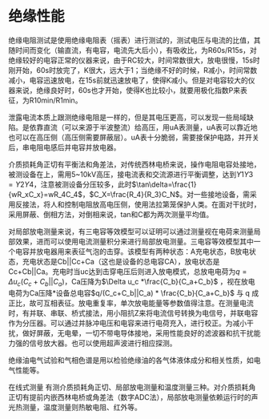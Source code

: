 # 绝缘性能

绝缘电阻测试是使用绝缘电阻表（摇表）进行测试的，测试电压与电流的比值，其随时间而变化（输直流，有电容，电流先大后小），有吸收比，为R60s/R15s，对绝缘较好的电容正常的仪器来说，由于RC较大，时间常数很大，放电很慢，15s时刚开始，60s时放完了，K很大，远大于1；当绝缘不好的时候，R减小，时间常数减小，电容迅速放电，在15s前就迅速放电了，使得K减小。但是对电容较大的仪器来说，绝缘良好时，60s也才开始，使得K也比较小，就要用极化指数P来表征，为R10min/R1min。

泄露电流本质上跟测绝缘电阻是一样的，但是其电压更高，可以发现一些局域缺陷。是依靠直流（可以来源于半波整流）给高压，用uA表测量，uA表可以靠近地也可以在高压侧（高压侧需要屏蔽层）。uA表十分脆弱，需要接保护电路，并开关后，串电阻电感后并电容并放电器。

介质损耗角正切有平衡法和角差法，对传统西林电桥来说，操作电阻电容处接地，被测设备在上，需用5~10kV高压，接电流表和交流源进行平衡调整，达到$Y1Y3=Y2Y4$，注意被测设备分压较多，此时$\tan\delta=\frac{1}{wR_xC_x}=wR_4C_4$，$C_X=\frac{R_4}{R_3}C_N$。对一些接地设备，需采用反接法，将人和控制电阻放高电压侧，使用法拉第笼保护人类。在面对干扰时，采用屏蔽、倒相方法，对倒相来说，tan和C都为两次测量平均值。

对局部放电测量来说，有三电容等效模型可以证明可以通过测量视在电荷来测量局部效果，进而可以使用电流测量积分来进行局部放电测量。三电容等效模型其中一个电容并放电器用来表征气泡的击穿。该模型有两种状态：A充电状态，B放电状态，充电状态是Cb||Cc+Ca（这也是设备的总电容CA），放电状态是Cc+Cb||Ca。充电时当uc达到击穿电压后则进入放电模式，总放电电荷为$q=\Delta u_c(C_c+C_b||C_a)$，Ca压降为$\Delta u_c *\frac{C_b}{C_a+C_b}$ ，视在放电电荷为Ca压降*设备总电容$q/(C_c+C_b||C_a) * \frac{C_b}{C_a+C_b}$ 与 q 成正比，故可互相表征。放电重复率，单次放电能量等参数值得注意。在测量电流时，有并联、串联、桥式接法，用小阻抗Z来将电流信号转换为电信号，并联电容作为分压器。可以通过并脉冲电压和电容来进行电荷充入，进行校正。为减小干扰，做好屏蔽，无电晕，一切不带电导体接地，采用性能良好的滤波器和抗干扰能力强的信号放大器。也可以使用超声波进行相应探测。

绝缘油电气试验和气相色谱是用以检验绝缘油的各气体液体成分和相关性质，如电气性能等。

在线式测量 有测介质损耗角正切、局部放电测量和温度测量三种。对介质损耗角正切有提前内嵌西林电桥或角差法（数字ADC法），局部放电测量依赖运行时的声光热测量，温度测量则热敏电阻、红外等。



